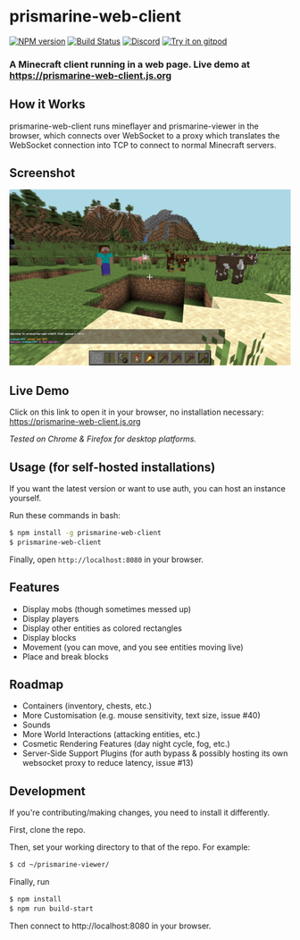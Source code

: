 # prismarine-web-client
[![NPM version](https://img.shields.io/npm/v/prismarine-web-client.svg)](http://npmjs.com/package/prismarine-web-client)
[![Build Status](https://github.com/PrismarineJS/prismarine-web-client/workflows/CI/badge.svg)](https://github.com/PrismarineJS/prismarine-web-client/actions?query=workflow%3A%22CI%22)
[![Discord](https://img.shields.io/badge/chat-on%20discord-brightgreen.svg)](https://discord.gg/GsEFRM8)
[![Try it on gitpod](https://img.shields.io/badge/try-on%20gitpod-brightgreen.svg)](https://gitpod.io/#https://github.com/PrismarineJS/prismarine-web-client)

### A Minecraft client running in a web page. **Live demo at https://prismarine-web-client.js.org**



## How it Works
prismarine-web-client runs mineflayer and prismarine-viewer in the browser, which connects over WebSocket to a proxy which translates the WebSocket connection into TCP to connect to normal Minecraft servers.

## Screenshot
![Screenshot of prismarine-web-client in action](screenshot.png)

## Live Demo
Click on this link to open it in your browser, no installation necessary: https://prismarine-web-client.js.org

*Tested on Chrome & Firefox for desktop platforms.*

## Usage (for self-hosted installations)
If you want the latest version or want to use auth, you can host an instance yourself.

Run these commands in bash: 
```bash
$ npm install -g prismarine-web-client
$ prismarine-web-client
``` 
Finally, open `http://localhost:8080` in your browser.

## Features

* Display mobs (though sometimes messed up)
* Display players
* Display other entities as colored rectangles
* Display blocks 
* Movement (you can move, and you see entities moving live)
* Place and break blocks

## Roadmap
* Containers (inventory, chests, etc.)
* More Customisation (e.g. mouse sensitivity, text size, issue #40)
* Sounds
* More World Interactions (attacking entities, etc.)
* Cosmetic Rendering Features (day night cycle, fog, etc.)
* Server-Side Support Plugins (for auth bypass & possibly hosting its own websocket proxy to reduce latency, issue #13)

## Development

If you're contributing/making changes, you need to install it differently.

First, clone the repo.

Then, set your working directory to that of the repo. For example:
```bash
$ cd ~/prismarine-viewer/
```

Finally, run

```bash
$ npm install
$ npm run build-start
```

Then connect to http://localhost:8080 in your browser.




